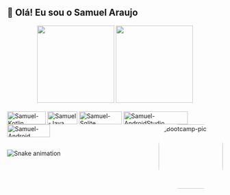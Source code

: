 ## 👋 Olá! Eu sou o Samuel Araujo

<div align="center">
  
  <img height="180em" src="https://github-readme-stats.vercel.app/api?username=iamsamucael&show_icons=true&theme=tokyonight&include_all_commits=true&count_private=true"/>
  <img height="180em" src="https://github-readme-stats.vercel.app/api/top-langs/?username=iamsamucael&layout=compact&langs_count=7&theme=tokyonight"/>
</div>

<div style="display: inline_block"><br>
  <img align="center" alt="Samuel-Kotlin" height="30" width="90" src="https://img.shields.io/badge/Kotlin-0095D5?&style=for-the-badge&logo=kotlin&logoColor=white">
  <img align="center" alt="Samuel-Java" height="30" width="70" src="https://img.shields.io/badge/Java-ED8B00?style=for-the-badge&logo=java&logoColor=white">
  <img align="center" alt="Samuel-Sqlite" height="30" width="100" src="https://img.shields.io/badge/SQLite-07405E?style=for-the-badge&logo=sqlite&logoColor=white">
  <img align="center" alt="Samuel-AndroidStudio" height="30" width="150" src="https://img.shields.io/badge/Android_Studio-3DDC84?style=for-the-badge&logo=android-studio&logoColor=white">
  <img align="center" alt="Samuel-Android" height="30" width="100" src="https://img.shields.io/badge/Android-3DDC84?style=for-the-badge&logo=android&logoColor=white">
   <img align="right" alt="Bootcamp-pic" height="150" style="border-radius:50px;" src="https://hermes.digitalinnovation.one/tracks/87136efb-f048-4304-81c4-f21a7654920b.png" href="https://www.dio.me/certificate/58C4A5C2">
  </div>

##

![Snake animation](https://github.com/iamsamucael/iamsamucael/blob/output/github-contribution-grid-snake.svg)
